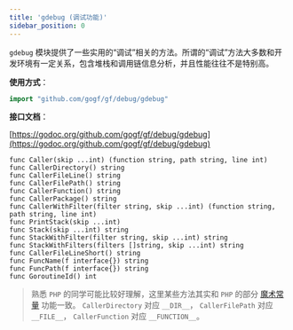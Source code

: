```yaml
---
title: 'gdebug (调试功能)'
sidebar_position: 0
---
```


`gdebug` 模块提供了一些实用的“调试”相关的方法。所谓的“调试”方法大多数和开发环境有一定关系，包含堆栈和调用链信息分析，并且性能往往不是特别高。

**使用方式**：

```  go
import "github.com/gogf/gf/debug/gdebug"

```

**接口文档**：

[https://godoc.org/github.com/gogf/gf/debug/gdebug](https://godoc.org/github.com/gogf/gf/debug/gdebug)

```
func Caller(skip ...int) (function string, path string, line int)
func CallerDirectory() string
func CallerFileLine() string
func CallerFilePath() string
func CallerFunction() string
func CallerPackage() string
func CallerWithFilter(filter string, skip ...int) (function string, path string, line int)
func PrintStack(skip ...int)
func Stack(skip ...int) string
func StackWithFilter(filter string, skip ...int) string
func StackWithFilters(filters []string, skip ...int) string
func CallerFileLineShort() string
func FuncName(f interface{}) string
func FuncPath(f interface{}) string
func GoroutineId() int
```

> 熟悉 `PHP` 的同学可能比较好理解，这里某些方法其实和 `PHP` 的部分 [魔术常量](https://www.php.net/manual/en/language.constants.predefined.php) 功能一致。 `CallerDirectory` 对应 `__DIR__`， `CallerFilePath` 对应 `__FILE__`， `CallerFunction` 对应 `__FUNCTION__`。
